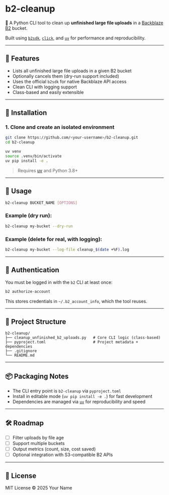 # b2-cleanup

🧹 A Python CLI tool to clean up **unfinished large file uploads** in a [Backblaze B2](https://www.backblaze.com/b2/cloud-storage.html) bucket.

Built using [`b2sdk`](https://github.com/Backblaze/b2-sdk-python), [`click`](https://click.palletsprojects.com/), and [`uv`](https://github.com/astral-sh/uv) for performance and reproducibility.

---

## 🔧 Features

- Lists all unfinished large file uploads in a given B2 bucket
- Optionally cancels them (dry-run support included)
- Uses the official `b2sdk` for native Backblaze API access
- Clean CLI with logging support
- Class-based and easily extensible

---

## 🚀 Installation

### 1. Clone and create an isolated environment

```bash
git clone https://github.com/<your-username>/b2-cleanup.git
cd b2-cleanup

uv venv
source .venv/bin/activate
uv pip install -e .
```

> Requires [uv](https://github.com/astral-sh/uv) and Python 3.8+

---

## 🧪 Usage

```bash
b2-cleanup BUCKET_NAME [OPTIONS]
```

### Example (dry run):

```bash
b2-cleanup my-bucket --dry-run
```

### Example (delete for real, with logging):

```bash
b2-cleanup my-bucket --log-file cleanup_$(date +%F).log
```

---

## 🔐 Authentication

You must be logged in with the `b2` CLI at least once:

```bash
b2 authorize-account
```

This stores credentials in `~/.b2_account_info`, which the tool reuses.

---

## 📁 Project Structure

```
b2-cleanup/
├── cleanup_unfinished_b2_uploads.py   # Core CLI logic (class-based)
├── pyproject.toml                     # Project metadata + dependencies
├── .gitignore
└── README.md
```

---

## 📦 Packaging Notes

- The CLI entry point is `b2-cleanup` via `pyproject.toml`
- Install in editable mode (`uv pip install -e .`) for fast development
- Dependencies are managed via [`uv`](https://github.com/astral-sh/uv) for reproducibility and speed

---

## 🛠️ Roadmap

- [ ] Filter uploads by file age
- [ ] Support multiple buckets
- [ ] Output metrics (count, size, cost saved)
- [ ] Optional integration with S3-compatible B2 APIs

---

## 📝 License

MIT License © 2025 Your Name
